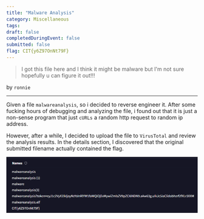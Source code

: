 ```yaml
---
title: "Malware Analysis"
category: Miscellaneous
tags: 
draft: false
completedDuringEvent: false
submitted: false
flag: CIT{y6Z97OnNt79F}
---
```

> I got this file here and I think it might be malware but I'm not sure hopefully u can figure it out!!!

by `ronnie`

---

Given a file `malwareanalysis`, so i decided to reverse engineer it. After some fucking hours of debugging and analyzing the file, i found out that it is just a non-sense program that just `cURLs` a random http request to random ip address.

However, after a while, I decided to upload the file to `VirusTotal` and review the analysis results. In the details section, I discovered that the original submitted filename actually contained the flag.

![alt text](image.png)

